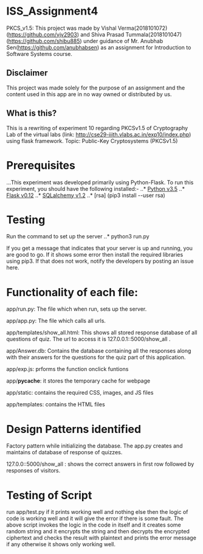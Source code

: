 # ISS_Assignment4
PKCS_v1.5:
This project was made by Vishal Verma(2018101072)(https://github.com/vjv2903) and Shiva Prasad Tummala(2018101047)
(https://github.com/shibu885) under guidance of Mr. Anubhab Sen(https://github.com/anubhabsen) as an assignment for Introduction 
to Software Systems course.

## Disclaimer
This project was made solely for the purpose of an assignment and the content used in this app are in no way owned or distributed by us.

## What is this?
This is a rewriting of experiment 10 regarding PKCSv1.5 of Cryptography Lab of the virtual labs (link: http://cse29-iiith.vlabs.ac.in/exp10/index.php) using flask framework. 
Topic: Public-Key Cryptosystems (PKCSv1.5) 

# Prerequisites

...This experiment was developed primarily using Python-Flask. To run this experiment, you should have the following installed:-
..* [Python v3.5](https://docs.python.org/3/)
..* [Flask v0.12](http://flask.pocoo.org/docs/0.12/)
..* [SQLalchemy v1.2](http://docs.sqlalchemy.org/en/latest/)
..* [rsa] (pip3 install --user rsa)

# Testing

Run the command to set up the server
..* python3 run.py

If you get a message that indicates that your server is up and running, you are good to go. 
If it shows some error then install the required libraries using pip3. If that does not work, notify the developers by posting an issue here.

# Functionality of each file:
app/run.py: The file which when run, sets up the server.

app/app.py: The file which calls all urls.

app/templates/show_all.html: This shows all stored response database of all questions of quiz. The url to access it is 127.0.0.1::5000/show_all .

app/Answer.db: Contains the database containing all the responses along with their answers  for the questions for the quiz part of this application.

app/exp.js: prforms the function onclick funtions

app/__pycache__: it stores the temporary cache for webpage

app/static: contains the required CSS, images, and JS files

app/templates: contains the HTML files 

# Design Patterns identified
Factory pattern while initializing the database. The app.py creates and maintains of database of response of quizzes.

127.0.0::5000/show_all : shows the correct answers in first row followed by responses of visitors.

# Testing of Script
run app/test.py if it prints working well and nothing else then the logic of code is working well and it will give the error
if there is some fault. The above script invokes the logic in the code in itself and it creates some random string and it
encrypts the string and then decrypts the encrypted ciphertext and checks the result with plaintext and prints the error
message if any otherwise it shows only working well. 
